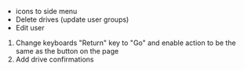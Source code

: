 - icons to side menu
- Delete drives (update user groups)
- Edit user


1. Change keyboards "Return" key to "Go" and enable action to be the same as the button on the page
2. Add drive confirmations
